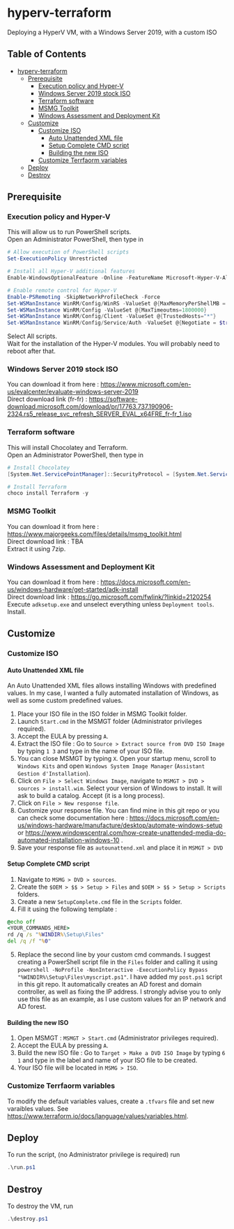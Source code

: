 # hyperv-terraform
Deploying a HyperV VM, with a Windows Server 2019, with a custom ISO

## Table of Contents

* [hyperv-terraform](#hyperv-terraform)
   * [Prerequisite](#prerequisite)
      * [Execution policy and Hyper-V](#execution-policy-and-hyper-v)
      * [Windows Server 2019 stock ISO](#windows-server-2019-stock-iso)
      * [Terraform software](#terraform-software)
      * [MSMG Toolkit](#msmg-toolkit)
      * [Windows Assessment and Deployment Kit](#windows-assessment-and-deployment-kit)
   * [Customize](#customize)
      * [Customize ISO](#customize-iso)
         * [Auto Unattended XML file](#auto-unattended-xml-file)
         * [Setup Complete CMD script](#setup-complete-cmd-script)
         * [Building the new ISO](#building-the-new-iso)
      * [Customize Terrfaorm variables](#customize-terrfaorm-variables)
   * [Deploy](#deploy)
   * [Destroy](#destroy)

## Prerequisite

### Execution policy and Hyper-V
This will allow us to run PowerShell scripts.  
Open an Administrator PowerShell, then type in
```ps1
# Allow execution of PowerShell scripts
Set-ExecutionPolicy Unrestricted

# Install all Hyper-V additional features
Enable-WindowsOptionalFeature -Online -FeatureName Microsoft-Hyper-V-All

# Enable remote control for Hyper-V
Enable-PSRemoting -SkipNetworkProfileCheck -Force
Set-WSManInstance WinRM/Config/WinRS -ValueSet @{MaxMemoryPerShellMB = 1024}
Set-WSManInstance WinRM/Config -ValueSet @{MaxTimeoutms=1800000}
Set-WSManInstance WinRM/Config/Client -ValueSet @{TrustedHosts="*"}
Set-WSManInstance WinRM/Config/Service/Auth -ValueSet @{Negotiate = $true}
```
Select All scripts.  
Wait for the installation of the Hyper-V modules. You will probably need to reboot after that.

### Windows Server 2019 stock ISO
You can download it from here : https://www.microsoft.com/en-us/evalcenter/evaluate-windows-server-2019  
Direct download link (fr-fr) : https://software-download.microsoft.com/download/pr/17763.737.190906-2324.rs5_release_svc_refresh_SERVER_EVAL_x64FRE_fr-fr_1.iso

### Terraform software
This will install Chocolatey and Terraform.  
Open an Administrator PowerShell, then type in
```ps1
# Install Chocolatey
[System.Net.ServicePointManager]::SecurityProtocol = [System.Net.ServicePointManager]::SecurityProtocol -bor 3072; iex ((New-Object System.Net.WebClient).DownloadString('https://chocolatey.org/install.ps1'))

# Install Terraform
choco install Terraform -y
```

### MSMG Toolkit
You can download it from here : https://www.majorgeeks.com/files/details/msmg_toolkit.html  
Direct download link : TBA  
Extract it using 7zip.

### Windows Assessment and Deployment Kit
You can download it from here : https://docs.microsoft.com/en-us/windows-hardware/get-started/adk-install  
Direct download link : https://go.microsoft.com/fwlink/?linkid=2120254  
Execute `adksetup.exe` and unselect everything unless `Deployment tools`. Install.

## Customize
### Customize ISO
#### Auto Unattended XML file
An Auto Unattended XML files allows installing Windows with predefined values. In my case, I wanted a fully automated installation of Windows, as well as some custom predefined values.  
1. Place your ISO file in the ISO folder in MSMG Toolkit folder.
2. Launch `Start.cmd` in the MSMGT folder (Administrator privileges required).
3. Accept the EULA by pressing `A`.
4. Extract the ISO file : Go to `Source > Extract source from DVD ISO Image` by typing `1 3` and type in the name of your ISO file.
5. You can close MSMGT by typing `X`. Open your startup menu, scroll to `Windows Kits` and open `Windows System Image Manager` (`Assistant Gestion d'Installation`).
6. Click on `File > Select Windows Image`, navigate to `MSMGT > DVD > sources > install.wim`. Select your version of Windows to install. It will ask to build a catalog. Accept (it is a long process).
7. Click on `File > New response file`.
8. Customize your response file. You can find mine in this git repo or you can check some documentation here : https://docs.microsoft.com/en-us/windows-hardware/manufacture/desktop/automate-windows-setup or https://www.windowscentral.com/how-create-unattended-media-do-automated-installation-windows-10 .
9. Save your response file as `autounattend.xml` and place it in `MSMGT > DVD`

#### Setup Complete CMD script
1. Navigate to `MSMG > DVD > sources`.
2. Create the `$OEM > $$ > Setup > Files` and `$OEM > $$ > Setup > Scripts` folders.
3. Create a new `SetupComplete.cmd` file in the `Scripts` folder.
4. Fill it using the following template :
```bat
@echo off
<YOUR_COMMANDS_HERE>
rd /q /s "%WINDIR%\Setup\Files"
del /q /f "%0"
```
5. Replace the second line by your custom cmd commands. I suggest creating a PowerShell script file in the `Files` folder and calling it using `powershell -NoProfile -NonInteractive -ExecutionPolicy Bypass "%WINDIR%\Setup\Files\myscript.ps1"`. I have added my `post.ps1` script in this git repo. It automatically creates an AD forest and domain controller, as well as fixing the IP address. I strongly advise you to only use this file as an example, as I use custom values for an IP network and AD forest.

#### Building the new ISO
1. Open MSMGT : `MSMGT > Start.cmd` (Administrator privileges required).
2. Accept the EULA by pressing `A`.
3. Build the new ISO file : Go to `Target > Make a DVD ISO Image` by typing `6 1` and type in the label and name of your ISO file to be created.
4. Your ISO file will be located in `MSMG > ISO`.

### Customize Terrfaorm variables
To modify the default variables values, create a `.tfvars` file and set new varaibles values. See https://www.terraform.io/docs/language/values/variables.html.

## Deploy
To run the script, (no Administrator privilege is required) run
```ps1
.\run.ps1
```

## Destroy
To destroy the VM, run
```ps1
.\destroy.ps1
```
